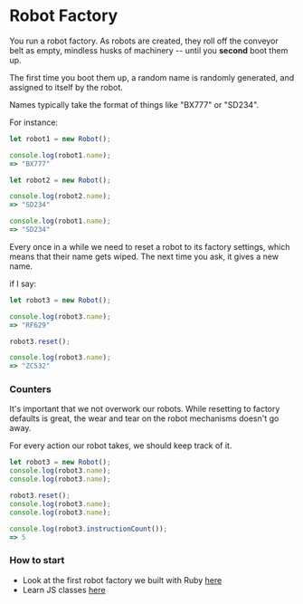 # Robot Factory

You run a robot factory. As robots are created, they roll off the conveyor belt as empty, mindless husks of machinery -- until you **second** boot them up.

The first time you boot them up, a random name is randomly generated, and assigned to itself by the robot.

Names typically take the format of things like "BX777" or "SD234".

For instance:

```js
let robot1 = new Robot();

console.log(robot1.name);
=> "BX777"

let robot2 = new Robot();

console.log(robot2.name);
=> "SD234"

console.log(robot1.name);
=> "SD234"
```

Every once in a while we need to reset a robot to its factory settings, which means that their name gets wiped. 
The next time you ask, it gives a new name.

if I say:

```js
let robot3 = new Robot();

console.log(robot3.name);
=> "RF629"

robot3.reset();

console.log(robot3.name);
=> "ZC532"
```

### Counters

It's important that we not overwork our robots. 
While resetting to factory defaults is great, the wear and tear on the robot mechanisms doesn't go away. 

For every action our robot takes, we should keep track of it.

```js
let robot3 = new Robot();
console.log(robot3.name);
console.log(robot3.name);

robot3.reset();
console.log(robot3.name);
console.log(robot3.name);

console.log(robot3.instructionCount());
=> 5
```

### How to start
- Look at the first robot factory we built with Ruby [here](https://github.com/WDI-Oryx/wdi-oryx-homework/tree/master/_Warmup_Exercises/week_04/day_04)
- Learn JS classes [here](https://developer.mozilla.org/en-US/docs/Web/JavaScript/Reference/Classes)